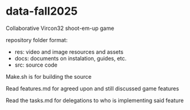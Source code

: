 # data-fall2025
Collaborative Vircon32 shoot-em-up game

repository folder format:
* res: video and image resources and assets
* docs: documents on instalation, guides, etc.
* src: source code

Make.sh is for building the source

Read features.md for agreed upon and still discussed game features

Read the tasks.md for delegations to who is implementing said feature
